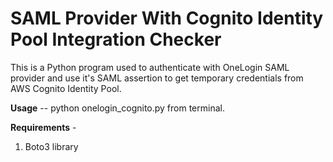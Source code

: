 <h1>SAML Provider With Cognito Identity Pool Integration Checker</h1>

This is a Python program used to authenticate with OneLogin SAML provider and use it's SAML assertion to get temporary credentials from AWS Cognito Identity Pool.

<b>Usage</b> -- python onelogin_cognito.py from terminal.

<b>Requirements</b> -

1. Boto3 library
